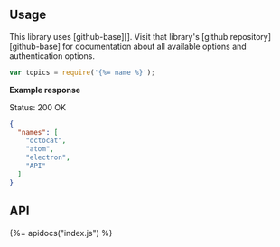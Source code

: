 ## Usage

This library uses [github-base][]. Visit that library's [github repository][github-base] for documentation about all available options and authentication options.

```js
var topics = require('{%= name %}');
```

**Example response**

Status: 200 OK

```json
{
  "names": [
    "octocat",
    "atom",
    "electron",
    "API"
  ]
}
```

## API

{%= apidocs("index.js") %}
